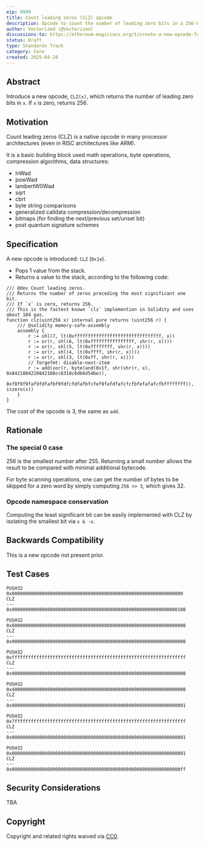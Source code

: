```yaml
---
eip: 9999
title: Count leading zeros (CLZ) opcode
description: Opcode to count the number of leading zero bits in a 256-bit word
author: Vectorized (@Vectorized)
discussions-to: https://ethereum-magicians.org/t/create-a-new-opcode-for-counting-leading-zeros-clz/10805
status: Draft
type: Standards Track
category: Core
created: 2025-04-28
---
```


## Abstract

Introduce a new opcode, `CLZ(x)`, which returns the number of leading zero bits in `x`. If `x` is zero, returns 256.

## Motivation

Count leading zeros (CLZ) is a native opcode in many processor architectures (even in RISC architectures like ARM).

It is a basic building block used math operations, byte operations, compression algorithms, data structures:

- lnWad
- powWad
- lambertW0Wad
- sqrt
- cbrt
- byte string comparisons
- generalized calldata compression/decompression
- bitmaps (for finding the next/previous set/unset bit)
- post quantum signature schemes

## Specification

A new opcode is introduced: `CLZ` (`0x1e`).

- Pops 1 value from the stack.
- Returns a value to the stack, according to the following code:

```solidity
/// @dev Count leading zeros.
/// Returns the number of zeros preceding the most significant one bit.
/// If `x` is zero, returns 256.
/// This is the fastest known `clz` implemention in Solidity and uses about 184 gas.
function clz(uint256 x) internal pure returns (uint256 r) {
    /// @solidity memory-safe-assembly
    assembly {
        r := shl(7, lt(0xffffffffffffffffffffffffffffffff, x))
        r := or(r, shl(6, lt(0xffffffffffffffff, shr(r, x))))
        r := or(r, shl(5, lt(0xffffffff, shr(r, x))))
        r := or(r, shl(4, lt(0xffff, shr(r, x))))
        r := or(r, shl(3, lt(0xff, shr(r, x))))
        // forgefmt: disable-next-item
        r := add(xor(r, byte(and(0x1f, shr(shr(r, x), 0x8421084210842108cc6318c6db6d54be)),
            0xf8f9f9faf9fdfafbf9fdfcfdfafbfcfef9fafdfafcfcfbfefafafcfbffffffff)), iszero(x))
    }
}
```

The cost of the opcode is 3, the same as `add`.

## Rationale

### The special 0 case

256 is the smallest number after 255. Returning a small number allows the result to be compared with minimal additional bytecode.

For byte scanning operations, one can get the number of bytes to be skipped for a zero word by simply computing `256 >> 3`, which gives 32.

### Opcode namespace conservation

Computing the least significant bit can be easily implemented with CLZ by isolating the smallest bit via `x & -x`.

## Backwards Compatibility

This is a new opcode not present prior.

## Test Cases

```
PUSH32 0x000000000000000000000000000000000000000000000000000000000000000
CLZ
---
0x0000000000000000000000000000000000000000000000000000000000000100
```

```
PUSH32 0x8000000000000000000000000000000000000000000000000000000000000000
CLZ
---
0x0000000000000000000000000000000000000000000000000000000000000000
```

```
PUSH32 0xffffffffffffffffffffffffffffffffffffffffffffffffffffffffffffffff
CLZ
---
0x0000000000000000000000000000000000000000000000000000000000000000
```

```
PUSH32 0x4000000000000000000000000000000000000000000000000000000000000000
CLZ
---
0x0000000000000000000000000000000000000000000000000000000000000001
```

```
PUSH32 0x7fffffffffffffffffffffffffffffffffffffffffffffffffffffffffffffff
CLZ
---
0x0000000000000000000000000000000000000000000000000000000000000001
```

```
PUSH32 0x0000000000000000000000000000000000000000000000000000000000000001
CLZ
---
0x00000000000000000000000000000000000000000000000000000000000000ff
```

## Security Considerations

TBA

## Copyright

Copyright and related rights waived via [CC0](../LICENSE.md).
